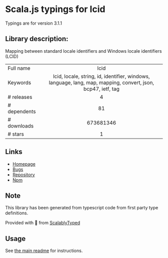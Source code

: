 
# Scala.js typings for lcid

Typings are for version 3.1.1

## Library description:
Mapping between standard locale identifiers and Windows locale identifiers (LCID)

|                    |                 |
| ------------------ | :-------------: |
| Full name          | lcid |
| Keywords           | lcid, locale, string, id, identifier, windows, language, lang, map, mapping, convert, json, bcp47, ietf, tag |
| # releases         | 4 |
| # dependents       | 81 |
| # downloads        | 673681346 |
| # stars            | 1 |

## Links
- [Homepage](https://github.com/sindresorhus/lcid#readme)
- [Bugs](https://github.com/sindresorhus/lcid/issues)
- [Repository](https://github.com/sindresorhus/lcid)
- [Npm](https://www.npmjs.com/package/lcid)
    


## Note
This library has been generated from typescript code from first party type definitions.

Provided with :purple_heart: from [ScalablyTyped](https://github.com/oyvindberg/ScalablyTyped)

## Usage
See [the main readme](../../readme.md) for instructions.


